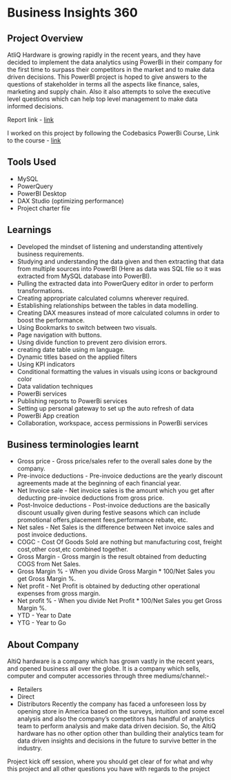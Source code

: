 # Business Insights 360

## Project Overview
AtliQ Hardware is growing rapidly in the recent years, and they have decided to implement the data analytics using PowerBi in their company for the first time to surpass their competitors in the market and to make data driven decisions. 
This PowerBI project is hoped to give answers to the questions of stakeholder in terms all the aspects like finance, sales, marketing and supply chain.
Also it also attempts to solve the executive level questions which can help top level management to make data informed decisions.

Report link - [link](https://app.powerbi.com/view?r=eyJrIjoiZGU4ZDA5NzQtNzc3My00NTJiLTk5MzgtODIyYWJkMWI1MDUyIiwidCI6ImRmODY3OWNkLWE4MGUtNDVkOC05OWFjLWM4M2VkN2ZmOTVhMCJ9)

I worked on this project by following the Codebasics PowerBi Course, Link to the course - [link](https://codebasics.io/courses/power-bi-data-analysis-with-end-to-end-project)

## Tools Used
- MySQL
- PowerQuery
- PowerBI Desktop
- DAX Studio (optimizing performance)
- Project charter file

## Learnings
- Developed the mindset of listening and understanding attentively business requirements.
- Studying and understanding the data given and then extracting that data from multiple sources into PowerBI (Here as data was SQL file so it was extracted from MySQL database into PowerBI).
- Pulling the extracted data into PowerQuery editor in order to perform transformations.
- Creating appropriate calculated columns wherever required.
- Establishing relationships between the tables in data modelling.
- Creating DAX measures instead of more calculated columns in order to boost the performance.
- Using Bookmarks to switch between two visuals.
- Page navigation with buttons.
- Using divide function to prevent zero division errors.
- creating date table using m language.
- Dynamic titles based on the applied filters
- Using KPI indicators
- Conditional formatting the values in visuals using icons or background color
- Data validation techniques
- PowerBi services
- Publishing reports to PowerBi services
- Setting up personal gateway to set up the auto refresh of data
- PowerBi App creation
- Collaboration, workspace, access permissions in PowerBi services

## Business terminologies learnt
- Gross price - Gross price/sales refer to the overall sales done by the company.
- Pre-invoice deductions - Pre-invoice deductions are the yearly discount agreements made at the beginning of each financial year.
- Net Invoice sale - Net invoice sales is the amount which you get after deducting pre-invoice deductions from gross price.
- Post-Invoice deductions - Post-invoice deductions are the basically discount usually given during festive seasons which can include promotional offers,placement fees,performance rebate, etc.
- Net sales - Net Sales is the difference between Net invoice sales and post invoice deductions.
- COGC - Cost Of Goods Sold are nothing but manufacturing cost, freight cost,other cost,etc combined together.
- Gross Margin - Gross margin is the result obtained from deducting COGS from Net Sales.
- Gross Margin % - When you divide Gross Margin * 100/Net Sales you get Gross Margin %.
- Net profit - Net Profit is obtained by deducting other operational expenses from gross margin.
- Net profit % - When you divide Net Profit * 100/Net Sales you get Gross Margin %.
- YTD - Year to Date
- YTG - Year to Go

## About Company
AltiQ hardware is a company which has grown vastly in the recent years, and opened business all over the globe. It is a company which sells, computer and computer accessories through three mediums/channel:-

- Retailers
- Direct
- Distributors
Recently the company has faced a unforeseen loss by opening store in America based on the surveys, intuition and some excel analysis and also the company’s competitors has handful of analytics team to perform analysis and make data driven decision. So, the AltiQ hardware has no other option other than building their analytics team for data driven insights and decisions in the future to survive better in the industry.

Project kick off session, where you should get clear of for what and why this project and all other questions you have with regards to the project




